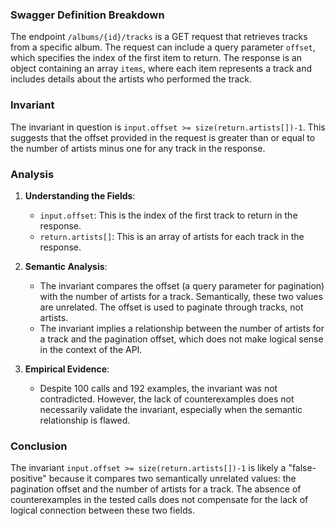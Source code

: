 ### Swagger Definition Breakdown

The endpoint `/albums/{id}/tracks` is a GET request that retrieves tracks from a specific album. The request can include a query parameter `offset`, which specifies the index of the first item to return. The response is an object containing an array `items`, where each item represents a track and includes details about the artists who performed the track.

### Invariant

The invariant in question is `input.offset >= size(return.artists[])-1`. This suggests that the offset provided in the request is greater than or equal to the number of artists minus one for any track in the response.

### Analysis

1. **Understanding the Fields**:
   - `input.offset`: This is the index of the first track to return in the response.
   - `return.artists[]`: This is an array of artists for each track in the response.

2. **Semantic Analysis**:
   - The invariant compares the offset (a query parameter for pagination) with the number of artists for a track. Semantically, these two values are unrelated. The offset is used to paginate through tracks, not artists.
   - The invariant implies a relationship between the number of artists for a track and the pagination offset, which does not make logical sense in the context of the API.

3. **Empirical Evidence**:
   - Despite 100 calls and 192 examples, the invariant was not contradicted. However, the lack of counterexamples does not necessarily validate the invariant, especially when the semantic relationship is flawed.

### Conclusion

The invariant `input.offset >= size(return.artists[])-1` is likely a "false-positive" because it compares two semantically unrelated values: the pagination offset and the number of artists for a track. The absence of counterexamples in the tested calls does not compensate for the lack of logical connection between these two fields.
